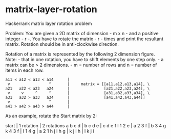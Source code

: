 # matrix-layer-rotation
Hackerrank matrix layer rotation problem

Problem:
You are given a 2D matrix of dimension - m x n - and a positive integer - r -. 
You have to rotate the matrix - r - times and print the resultant matrix. 
Rotation should be in anti-clockwise direction.

Rotation of a  matrix is represented by the following 2 dimension figure. 
Note: - that in one rotation, you have to shift elements by one step only.
      - a matrix can be > 2 dimensions.
       - m = number of rows and n = number of items in each row.      

    a11 < a12 < a13 < a14      |
     v                 ^       |     matrix = [[a11,a12,a13,a14], \
    a21   a22 < a23   a24      |               [a21,a22,a23,a24], \
     v     v     ^     ^       |               [a31,a32,a33,a34], \
    a31   a32 > a33   a34      |               [a41,a42,a43,a44]]
     v                 ^       |
    a41 > a42 > a43 > a44      |


As an example, rotate the Start matrix by 2:

start      |    1 rotation    |    2 rotations
a b c d    |    b c d e       |    c d e f
l 1 2 e    |    a 2 3 f       |    b 3 4 g
k 4 3 f    |    l 1 4 g       |    a 2 1 h
j i h g    |    k j i h       |    l k j i
